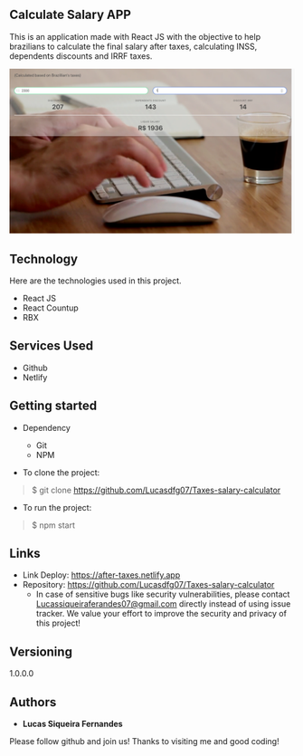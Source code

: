 ## Calculate Salary APP
This is an application made with React JS with the objective to help brazilians to calculate the final salary after taxes, calculating INSS, dependents discounts and IRRF taxes.

![Principal Image](https://github.com/Lucasdfg07/taxes-salary-calculator/blob/master/src/assets/homepage.png)

## Technology 
Here are the technologies used in this project.

* React JS
* React Countup
* RBX


## Services Used

* Github
* Netlify


## Getting started

* Dependency
  - Git
  - NPM

* To clone the project:
>    $ git clone https://github.com/Lucasdfg07/Taxes-salary-calculator

* To run the project:
>    $ npm start

## Links
  - Link Deploy: https://after-taxes.netlify.app
  - Repository: https://github.com/Lucasdfg07/Taxes-salary-calculator
    - In case of sensitive bugs like security vulnerabilities, please contact
      Lucassiqueiraferandes07@gmail.com directly instead of using issue tracker. We value your effort
      to improve the security and privacy of this project!

  ## Versioning

  1.0.0.0


  ## Authors

  * **Lucas Siqueira Fernandes** 

  Please follow github and join us!
  Thanks to visiting me and good coding!
